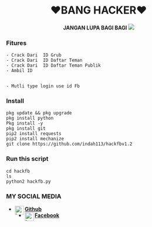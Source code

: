 
<h1 align="center">
    ❤BANG HACKER❤
</h1>
<h4 align="center">
  JANGAN LUPA BAGI BAGI


<img src="https://github.com/indah113/hackfbv1.2/blob/main/FB_IMG_1619432172246494.jpg" />

### Fitures
```
- Crack Dari  ID Grub  
- Crack Dari  ID Daftar Teman
- Crack Dari  ID Daftar Teman Publik
- Ambil ID


- Mutli type login use id Fb

```
### Install
```
pkg update && pkg upgrade
pkg install python
Pkg install -y
pkg install git
pip2 install requests
pip2 install mechanize
git clone https://github.com/indah113/hackfbv1.2
```
### Run this script
```
cd hackfb
ls
python2 hackfb.py
```
### MY SOCIAL MEDIA
* [<img alt="hack Github" align="left" width="24px" src="https://cdn.jsdelivr.net/npm/simple-icons@v3/icons/github.svg" /> <b>Github</b>](https://github.com/Bangbadruyt/)<br />
* [<img alt="hack Facebook" align="left" width="24px" src="https://cdn.jsdelivr.net/npm/simple-icons@v3/icons/facebook.svg" /> <b>Facebook</b>](https://www.facebook.com/Bb.yt23)<br />
